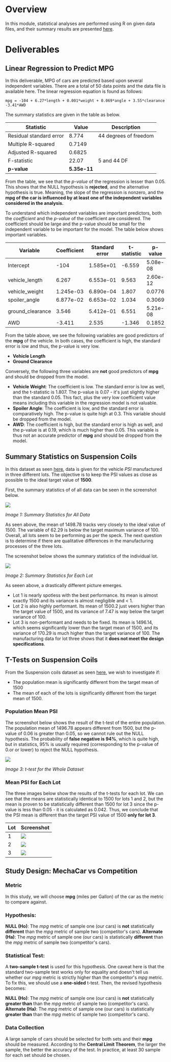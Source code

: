# Overview

In this module, statistical analyses are performed using R on given data files, and their summary results are presented [here](MechaCar_mpg.csv).

# Deliverables

## Linear Regression to Predict MPG

In this deliverable, MPG of cars are predicted based upon several independent variables. There are a total of 50 data points and the data file is available here. The linear regression equation is found as follows:

```
mpg = -104 + 6.27*length + 0.001*weight + 0.069*angle + 3.55*clearance -3.41*AWD

```

The summary statistics are given in the table as below.

| Statistic | Value | Description |
| --------- | ----- | ----------- |
| Residual standard error | 8.774 | 44 degrees of freedom |
| Multiple R-squared | 0.7149 | |
| Adjusted R-squared | 0.6825 | |
| F-statistic | 22.07 | 5 and 44 DF |
| **p-value** | **5.35e-11** | |

From the table, we see that the *p-value* of the regression is lesser than 0.05. This shows that the NULL hypothesis is **rejected**, and the alternative hypothesis is true. Meaning, the slope of the regression is nonzero, and the **mpg of the car is influenced by at least one of the independent variables considered in the analysis.**

To understand which independent variables are important predictors, both the *coefficient* and the *p-value* of the coefficient are considered. The coefficient should be large and the p-value should be small for the independent variable to be important for the model. The table below shows important variables.

| Variable | Coefficient | Standard error | t-statistic | p-value | Is Important | 
| -------- | ----------- | -------------- | ----------- | ------- | ------------ |
| Intercept | -104 | 1.585e+01 | -6.559 | 5.08e-08 | **Yes** |
| vehicle_length | 6.267 |  6.553e-01 | 9.563 | 2.60e-12 | **Yes** |
| vehicle_weight | 1.245e-03 | 6.890e-04 | 1.807 | 0.0776 | **No** |  
| spoiler_angle | 6.877e-02 | 6.653e-02 | 1.034 | 0.3069 | **No** |   
| ground_clearance | 3.546 | 5.412e-01 | 6.551 | 5.21e-08 | **Yes** |
| AWD | -3.411 | 2.535 | -1.346 | 0.1852 | **No** |


From the table above, we see the following variables are good predictors of the **mpg** of the vehicle. In both cases, the coefficient is high, the standard error is low and thus, the p-value is very low.
* **Vehicle Length**
* **Ground Clearance**

Conversely, the following three variables are **not** good predictors of **mpg** and should be dropped from the model.
* **Vehicle Weight**: The coefficient is low. The standard error is low as well, and the t-statistic is 1.807. The p-value is 0.07 - it's just slightly higher than the standard 0.05. This fact, plus the very low coefficient value means including this variable in the regression model is not valuable.
* **Spoiler Angle**: The coefficient is low, and the standard error is comparatively high. The p-value is quite high at 0.3. This variable should be dropped from the model.
* **AWD**: The coefficient is high, but the standard error is high as well, and the p-value is at 0.19, which is much higher than 0.05. This variable is thus not an accurate predictor of **mpg** and should be dropped from the model.


## Summary Statistics on Suspension Coils

In this dataset as seen [here](Suspension_Coil.csv), data is given for the vehicle *PSI* manufactured in three different lots. The objective is to keep the PSI values as close as possible to the ideal target value of **1500**.

First, the summary statistics of of all data can be seen in the screenshot below.

![](deliverable2/img1.png)

*Image 1: Summary Statistics for All Data*

As seen above, the mean of 1498.78 tracks very closely to the ideal value of 1500. The variable of 62.29 is below the target maximum variance of 100. Overall, all lots seem to be performing as per the speck. The next question is to determine if there are qualitative differences in the manufacturing processes of the three lots.

The screenshot below shows the summary statistics of the individual lot.

![](deliverable2/img2.png)

*Image 2: Summary Statistics for Each Lot*

As seeen above, a drastically different picture emerges.

* Lot 1 is nearly spotless with the best performance. Its mean is almost exactly 1500 and its variance is almost negligible and < 1.
* Lot 2 is also highly performant. Its mean of 1500.2 just veers higher than the target value of 1500, and its variance of 7.47 is way below the target variance of 100.
* Lot 3 is non-performant and needs to be fixed. Its mean is 1496.14, which seems significantly lower than the target mean of 1500, and its variance of 170.29 is much higher than the target variance of 100. The manufacturing data for lot three shows that it **does not meet the design specifications**. 

## T-Tests on Suspension Coils

From the Suspension coils dataset as seen [here](Suspension_Coil.csv), we wish to investigate if:
* The population mean is significantly different from the target mean of 1500
* The mean of each of the lots is significantly different from the target mean of 1500.

### Population Mean PSI

The screenshot below shows the result of the t-test of the entire population. The population mean of 1496.78 appears different from 1500, but the p-value of 0.06 is greater than 0.05, so we cannot rule out the NULL hypothesis. The probability of **false negative is 94%**, which is quite high, but in statistics, 95% is usually required (corresponding to the p-value of 0.or or lower) to reject the NULL hypothesis.

![](deliverable3/img1.png)

*Image 3: t-test for the Whole Dataset*

### Mean PSI for Each Lot

The three images below show the results of the t-tests for each lot. We can see that the means are statistically identical to 1500 for lots 1 and 2, but the mean is proven to be statistically different than 1500 for lot 3 since the p-value is less than 0.05 - it is calculated as 0.042. Thus, we conclude that the PSI mean is different than the target PSI value of 1500 **only for lot 3**.

| Lot | Screenshot |
| ----- | ----- | 
| 1 | ![](deliverable3/img2.png) |
| 2 | ![](deliverable3/img3.png) |
| 3 | ![](deliverable3/img4.png) |

## Study Design: MechaCar vs Competition

### Metric

In this study, we will choose **mpg** (miles per Gallon) of the car as the metric to compare against.

### Hypothesis:

**NULL (Ho)**: The *mpg* metric of sample one (our cars) is **not** statistically **different** than the *mpg* metric of sample two (competitor's cars).
**Alternate (Ha)**: The *mpg* metric of sample one (our cars) is statistically **different** than the *mpg* metric of sample two (competitor's cars).

### Statistical Test:

A **two-sample t-test** is used for this hypothesis. One caveat here is that the standard two-sample test works only for equality and doesn't tell us whether our *mpg* metric is strictly higher than the competitor's *mpg* metric. To fix this, we should use a **one-sided** t-test. Then, the revised hypothesis becomes:

**NULL (Ho)**: The *mpg* metric of sample one (our cars) is **not** statistically **greater than** than the *mpg* metric of sample two (competitor's cars).
**Alternate (Ha)**: The *mpg* metric of sample one (our cars) is statistically **greater than** than the *mpg* metric of sample two (competitor's cars).

### Data Collection

A large sample of cars should be selected for both sets and their **mpg** should be measured. According to the **Central Limit Theorem**, the larger the sample, the better the accuracy of the test. In practice, at least 30 sample for each set should be chosen.
